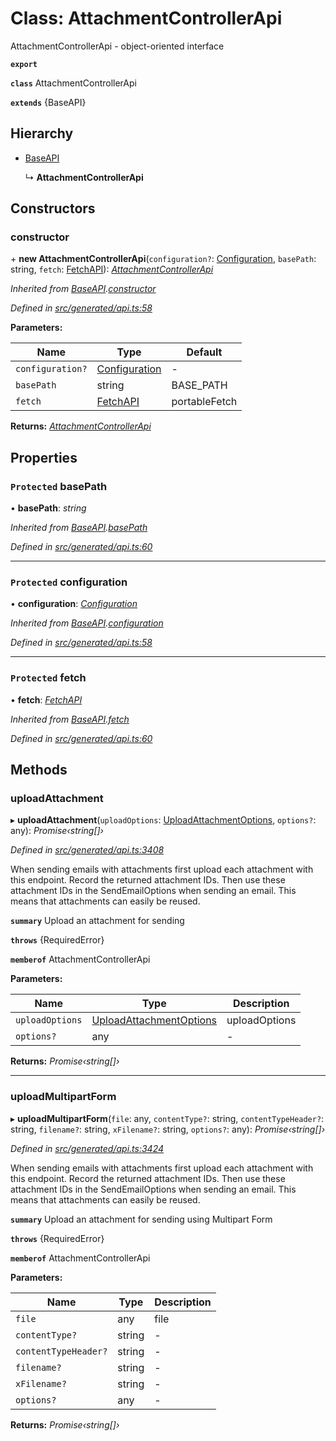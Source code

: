 # Class: AttachmentControllerApi

AttachmentControllerApi - object-oriented interface

**`export`** 

**`class`** AttachmentControllerApi

**`extends`** {BaseAPI}

## Hierarchy

* [BaseAPI](_generated_api_.baseapi.md)

  ↳ **AttachmentControllerApi**

## Constructors

###  constructor

\+ **new AttachmentControllerApi**(`configuration?`: [Configuration](_generated_configuration_.configuration.md), `basePath`: string, `fetch`: [FetchAPI](../interfaces/_generated_api_.fetchapi.md)): *[AttachmentControllerApi](_generated_api_.attachmentcontrollerapi.md)*

*Inherited from [BaseAPI](_generated_api_.baseapi.md).[constructor](_generated_api_.baseapi.md#constructor)*

*Defined in [src/generated/api.ts:58](https://github.com/mailslurp/mailslurp-client-ts-js/blob/45dbdd8/src/generated/api.ts#L58)*

**Parameters:**

Name | Type | Default |
------ | ------ | ------ |
`configuration?` | [Configuration](_generated_configuration_.configuration.md) | - |
`basePath` | string |  BASE_PATH |
`fetch` | [FetchAPI](../interfaces/_generated_api_.fetchapi.md) |  portableFetch |

**Returns:** *[AttachmentControllerApi](_generated_api_.attachmentcontrollerapi.md)*

## Properties

### `Protected` basePath

• **basePath**: *string*

*Inherited from [BaseAPI](_generated_api_.baseapi.md).[basePath](_generated_api_.baseapi.md#protected-basepath)*

*Defined in [src/generated/api.ts:60](https://github.com/mailslurp/mailslurp-client-ts-js/blob/45dbdd8/src/generated/api.ts#L60)*

___

### `Protected` configuration

• **configuration**: *[Configuration](_generated_configuration_.configuration.md)*

*Inherited from [BaseAPI](_generated_api_.baseapi.md).[configuration](_generated_api_.baseapi.md#protected-configuration)*

*Defined in [src/generated/api.ts:58](https://github.com/mailslurp/mailslurp-client-ts-js/blob/45dbdd8/src/generated/api.ts#L58)*

___

### `Protected` fetch

• **fetch**: *[FetchAPI](../interfaces/_generated_api_.fetchapi.md)*

*Inherited from [BaseAPI](_generated_api_.baseapi.md).[fetch](_generated_api_.baseapi.md#protected-fetch)*

*Defined in [src/generated/api.ts:60](https://github.com/mailslurp/mailslurp-client-ts-js/blob/45dbdd8/src/generated/api.ts#L60)*

## Methods

###  uploadAttachment

▸ **uploadAttachment**(`uploadOptions`: [UploadAttachmentOptions](../interfaces/_generated_api_.uploadattachmentoptions.md), `options?`: any): *Promise‹string[]›*

*Defined in [src/generated/api.ts:3408](https://github.com/mailslurp/mailslurp-client-ts-js/blob/45dbdd8/src/generated/api.ts#L3408)*

When sending emails with attachments first upload each attachment with this endpoint. Record the returned attachment IDs. Then use these attachment IDs in the SendEmailOptions when sending an email. This means that attachments can easily be reused.

**`summary`** Upload an attachment for sending

**`throws`** {RequiredError}

**`memberof`** AttachmentControllerApi

**Parameters:**

Name | Type | Description |
------ | ------ | ------ |
`uploadOptions` | [UploadAttachmentOptions](../interfaces/_generated_api_.uploadattachmentoptions.md) | uploadOptions |
`options?` | any | - |

**Returns:** *Promise‹string[]›*

___

###  uploadMultipartForm

▸ **uploadMultipartForm**(`file`: any, `contentType?`: string, `contentTypeHeader?`: string, `filename?`: string, `xFilename?`: string, `options?`: any): *Promise‹string[]›*

*Defined in [src/generated/api.ts:3424](https://github.com/mailslurp/mailslurp-client-ts-js/blob/45dbdd8/src/generated/api.ts#L3424)*

When sending emails with attachments first upload each attachment with this endpoint. Record the returned attachment IDs. Then use these attachment IDs in the SendEmailOptions when sending an email. This means that attachments can easily be reused.

**`summary`** Upload an attachment for sending using Multipart Form

**`throws`** {RequiredError}

**`memberof`** AttachmentControllerApi

**Parameters:**

Name | Type | Description |
------ | ------ | ------ |
`file` | any | file |
`contentType?` | string | - |
`contentTypeHeader?` | string | - |
`filename?` | string | - |
`xFilename?` | string | - |
`options?` | any | - |

**Returns:** *Promise‹string[]›*
